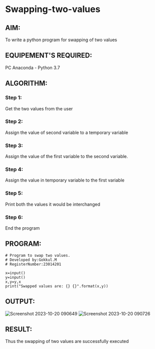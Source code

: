 # Swapping-two-values
## AIM:
To write a python program for swapping of two values
## EQUIPEMENT'S REQUIRED: 
PC
Anaconda - Python 3.7
## ALGORITHM: 
### Step 1:
Get the two values from the user
### Step 2: 
Assign the value of second variable to a temporary variable 
### Step 3: 
Assign the value of the first variable to the second variable.
### Step 4:  
Assign the value in temporary variable to the first variable
### Step 5: 
Print both the values it would be interchanged
### Step 6: 
End the program
## PROGRAM:
``````
# Program to swap two values.
# Developed by:Gokkul.M
# RegisterNumber:23014201

x=input()
y=input()
x,y=y,x
print("Swapped values are: {} {}".format(x,y))

``````

## OUTPUT:
![Screenshot 2023-10-20 090649](https://github.com/Gokkul-M/Swapping-two-values/assets/144870543/a70e18d9-01f8-4b12-8802-0559ffad9fba)
![Screenshot 2023-10-20 090726](https://github.com/Gokkul-M/Swapping-two-values/assets/144870543/e8d7f7e8-aa36-4437-a3d9-461adffc7674)



## RESULT:
Thus the swapping of two values are successfully executed




